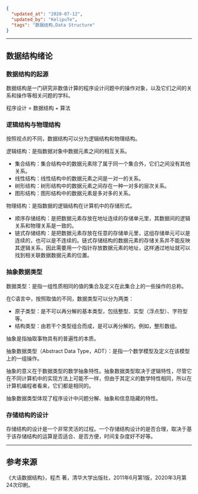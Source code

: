 ```json
{
  "updated_at": "2020-07-12",
  "updated_by": "KelipuTe",
  "tags": "数据结构,Data Structure"
}
```

---

## 数据结构绪论

### 数据结构的起源

数据结构是一门研究非数值计算的程序设计问题中的操作对象，以及它们之间的关系和操作等相关问题的学科。

程序设计 = 数据结构 + 算法

### 逻辑结构与物理结构

按照视点的不同，数据结构可以分为逻辑结构和物理结构。

逻辑结构：是指数据对象中数据元素之间的相互关系。

- 集合结构：集合结构中的数据元素除了属于同一个集合外，它们之间没有其他关系。
- 线性结构：线性结构中的数据元素之间是一对一的关系。
- 树形结构：树形结构中的数据元素之间存在一种一对多的层次关系。
- 图形结构：图形结构中的数据元素是多对多的关系。

物理结构：是指数据的逻辑结构在计算机中的存储形式。

- 顺序存储结构：是把数据元素存放在地址连续的存储单元里，其数据间的逻辑关系和物理关系是一致的。
- 链式存储结构：是把数据元素存放在任意的存储单元里，这组存储单元可以是连续的，也可以是不连续的。链式存储结构的数据元素的存储关系并不能反映其逻辑关系，因此需要用一个指针存放数据元素的地址，这样通过地址就可以找到相关联数据数据元素的位置。

### 抽象数据类型

数据类型：是指一组性质相同的值的集合及定义在此集合上的一些操作的总称。

在C语言中，按照取值的不同，数据类型可以分为两类：

- 原子类型：是不可以再分解的基本类型，包括整型、实型（浮点型）、字符型等。
- 结构类型：由若干个类型组合而成，是可以再分解的。例如，整形数组。

抽象是指抽取事物具有的普遍性的本质。

抽象数据类型（Abstract Data Type，ADT）：是指一个数学模型及定义在该模型上的一组操作。

抽象的意义在于数据类型的数学抽象特性。抽象数据类型取决于逻辑特性，尽管它在不同计算机中的实现方法上可能不一样，但由于其定义的数学特性相同，所以在计算机编程者看来，它们都是相同的。

抽象数据类型体现了程序设计中问题分解、抽象和信息隐藏的特性。

### 存储结构的设计

存储结构的设计是一个非常灵活的过程。一个存储结构设计的是否合理，取决于基于该存储结构的运算是否适合、是否方便，时间复杂度好不好等。

---

## 参考来源

《大话数据结构》，程杰 著，清华大学出版社，2011年6月第1版，2020年3月第24次印刷。
